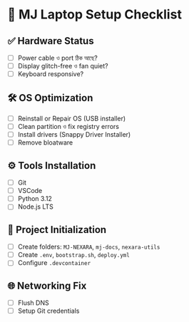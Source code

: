 # 🔧 MJ Laptop Setup Checklist

## ✅ Hardware Status
- [ ] Power cable ও port ঠিক আছে?
- [ ] Display glitch-free ও fan quiet?
- [ ] Keyboard responsive?
## 🛠️ OS Optimization
- [ ] Reinstall or Repair OS (USB installer)
- [ ] Clean partition ও fix registry errors
- [ ] Install drivers (Snappy Driver Installer)
- [ ] Remove bloatware

## ⚙️ Tools Installation
- [ ] Git
- [ ] VSCode
- [ ] Python 3.12
- [ ] Node.js LTS

## 📁 Project Initialization
- [ ] Create folders: `MJ-NEXARA`, `mj-docs`, `nexara-utils`
- [ ] Create `.env`, `bootstrap.sh`, `deploy.yml`
- [ ] Configure `.devcontainer`

## 🌐 Networking Fix
- [ ] Flush DNS
- [ ] Setup Git credentials
